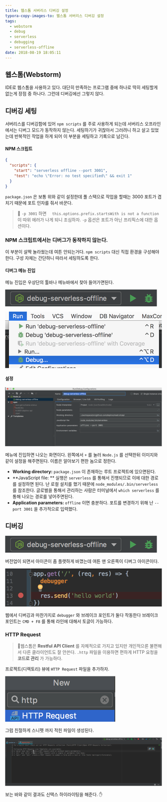 ```yaml
---
title: 웹스톰 서버리스 디버깅 설정
typora-copy-images-to: 웹스톰 서버리스 디버깅 설정
tags:
  - webstorm
  - debug
  - serverless
  - debugging
  - serverless-offline
date: 2018-08-19 18:05:11
---
```



## 웹스톰(Webstorm)

IDE로 웹스톰을 사용하고 있다. 대단히 만족하는 프로그램 중에 하나로 딱히 세팅할게 없는게 장점 중 하나다. 그런데 디버깅에선 그렇지 않다.

## 디버깅 세팅

서버리스를 디버깅함에 있어 `npm scripts` 를 주로 사용하게 되는데 서버리스 오프라인에서는 디버그 모드가 동작하지 않는다. 세팅하기가 귀찮아서 그러려니 하고 살고 있었는데 반복적인 작업을 하게 되어 이 부분을 세팅하고 기록으로 남긴다.

#### NPM 스크립트

```json
{
  "scripts": {
    "start": "serverless offline --port 3001",
    "test": "echo \"Error: no test specified\" && exit 1"
  }
}
```

`package.json` 은 보통 위와 같이 설정한데 풀 스택으로 작업을 할때는 3000 포트가 겹치기 때문에 포트 인자를 줘서 바꾼다.

> :information_desk_person: `-p 3001` 하면 `  this.options.prefix.startsWith is not a function` 이 따위 에러가 나게 되니 조심하자. `-p` 옵션은 포트가 아닌 프리픽스에 대한 옵션이다.

### NPM 스크립트에서는 디버그가 동작하지 않는다.

이 부분이 살짝 놀라웠는데 여튼 안되는거다. `npm scripts` 대신 직접 환경을 구성해야한다. 구성 자체는 간단하니 따라서 세팅하도록 한다.

#### 디버그 메뉴 진입

메뉴 진입은 우상단의 툴바나 메뉴바에서 찾아 들어가면된다.

![debug-toolbar](webstorm-debug-serverless/debug-toolbar.png)

![debug-menu](webstorm-debug-serverless/debug-menu.png)

#### 설정

![debug-settings](webstorm-debug-serverless/debug-settings.png)

메뉴에 진입하면 나오는 화면이다. 왼쪽에서 `+` 를 눌러 `Node.js` 를 선택한뒤 이미지와 같이 설정을 해주면된다. 이름은 알아보기 편한 놈으로 정한다.

- **Working directory:**  `package.json` 이 존재하는 루트 프로젝트에 있으면된다.
- **JavaScript file: ** 실행은 `serverless` 를 통해서 진행되므로 이에 대한 경로를 설정하면 된다. 난 로컬 설치를 했기 때문에 `node_modules/.bin/serverless` 를 참조한다. 글로벌을 통해서 관리하는 사람은 터미널에서 `which serverless` 를 통해 나오는 경로를 넣어주면된다.
- **Application parameters:** `offline` 이면 충분하다. 포트를 변경하기 위해 난 `--port 3001` 을 추가적으로 입력했다.



## 디버깅

![debug-toolbar](webstorm-debug-serverless/debug-toolbar.png)

버전업이 되면서 아이콘이 좀 플랫하게 바꼈는데 여튼 맨 오른쪽이 디버그 아이콘이다.

![breakpoint](webstorm-debug-serverless/breakpoint.png)

웹에서 디버깅과 마찬가지로 `debugger` 와 브레이크 포인트가 둘다 작동한다 브레이크 포인트는  `CMD + F8` 를 통해 라인에 대해서 토글이 가능하다.

### HTTP Request

>  :information_desk_person:웹스톰은 **Restful API Client** 를 자체적으로 가지고 있지만 개인적으론 불편해서 다른 클라이언트도 잘 안쓴다. `.http` 파일을 이용하면 편하게 HTTP 요청을 **코드로 관리** 가 가능하다.

프로젝트(디렉토리) 뷰에 `HTTP Request` 파일을 추가하자.

![create-http](webstorm-debug-serverless/create-http.png)

그럼 친절하게 스니펫 까지 적힌 파일이 생성된다.

![webstorm-debugging](webstorm-debug-serverless/webstorm-debugging.gif)

보는 바와 같이 결과도 신택스 하이라이팅을 해준다. :hand: